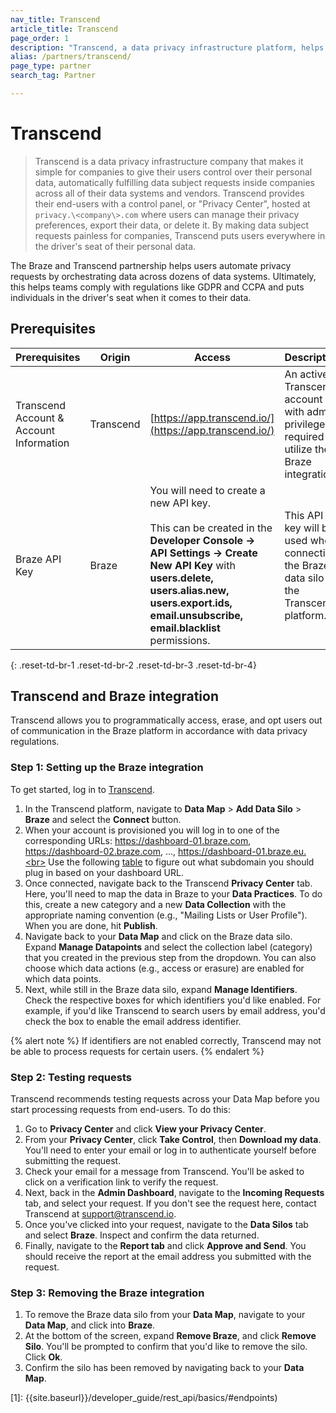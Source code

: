 ```yaml
---
nav_title: Transcend
article_title: Transcend
page_order: 1
description: "Transcend, a data privacy infrastructure platform, helps automate fulfillment of data subject requests by orchestrating data across dozens of data systems, including Braze."
alias: /partners/transcend/
page_type: partner
search_tag: Partner

---
```


# Transcend

> Transcend is a data privacy infrastructure company that makes it simple for companies to give their users control over their personal data, automatically fulfilling data subject requests inside companies across all of their data systems and vendors. Transcend provides their end-users with a control panel, or "Privacy Center", hosted at `privacy.\<company\>.com` where users can manage their privacy preferences, export their data, or delete it. By making data subject requests painless for companies, Transcend puts users everywhere in the driver's seat of their personal data.

The Braze and Transcend partnership helps users automate privacy requests by orchestrating data across dozens of data systems. Ultimately, this helps teams comply with regulations like GDPR and CCPA and puts individuals in the driver's seat when it comes to their data.

## Prerequisites

| Prerequisites | Origin | Access | Description |
|---|---|---|---|
| Transcend Account & Account Information | Transcend | [https://app.transcend.io/](https://app.transcend.io/) | An active Transcend account with admin privileges is required to utilize the Braze integration. |
| Braze API Key | Braze | You will need to create a new API key.<br><br>This can be created in the __Developer Console -> API Settings -> Create New API Key__ with __users.delete, users.alias.new, users.export.ids, email.unsubscribe, email.blacklist__ permissions. | This API key will be used when connecting the Braze data silo to the Transcend platform. |
{: .reset-td-br-1 .reset-td-br-2 .reset-td-br-3  .reset-td-br-4}

## Transcend and Braze integration

Transcend allows you to programmatically access, erase, and opt users out of communication in the Braze platform in accordance with data privacy regulations.

### Step 1: Setting up the Braze integration
To get started, log in to [Transcend](https://app.transcend.io/login).

1. In the Transcend platform, navigate to __Data Map__ > __Add Data Silo__ > __Braze__ and select the __Connect__ button.
2. When your account is provisioned you will log in to one of the corresponding URLs: https://dashboard-01.braze.com, https://dashboard-02.braze.com, ..., https://dashboard-01.braze.eu.<br> Use the following [table]({{site.baseurl}}/api/basics/#endpoints) to figure out what subdomain you should plug in based on your dashboard URL.
3. Once connected, navigate back to the Transcend __Privacy Center__ tab. Here, you'll need to map the data in Braze to your __Data Practices__. To do this, create a new category and a new __Data Collection__ with the appropriate naming convention (e.g., "Mailing Lists or User Profile"). When you are done, hit __Publish__.
4. Navigate back to your __Data Map__ and click on the Braze data silo. Expand __Manage Datapoints__ and select the collection label (category) that you created in the previous step from the dropdown. You can also choose which data actions (e.g., access or erasure) are enabled for which data points. 
5. Next, while still in the Braze data silo, expand __Manage Identifiers__. Check the respective boxes for which identifiers you'd like enabled. For example, if you'd like Transcend to search users by email address, you'd check the box to enable the email address identifier.

{% alert note %}
If identifiers are not enabled correctly, Transcend may not be able to process requests for certain users.
{% endalert %}

### Step 2: Testing requests
Transcend recommends testing requests across your Data Map before you start processing requests from end-users. To do this:

1. Go to __Privacy Center__ and click __View your Privacy Center__.
2. From your __Privacy Center__, click __Take Control__, then __Download my data__. You'll need to enter your email or log in to authenticate yourself before submitting the request.
3. Check your email for a message from Transcend. You'll be asked to click on a verification link to verify the request.
4. Next, back in the __Admin Dashboard__, navigate to the __Incoming Requests__ tab, and select your request. If you don't see the request here, contact Transcend at [support@transcend.io](mailto:support@transcend.io).
5. Once you've clicked into your request, navigate to the __Data Silos__ tab and select __Braze__. Inspect and confirm the data returned.
6. Finally, navigate to the __Report tab__ and click __Approve and Send__. You should receive the report at the email address you submitted with the request.

### Step 3: Removing the Braze integration

1. To remove the Braze data silo from your __Data Map__, navigate to your __Data Map__, and click into __Braze__. 
2. At the bottom of the screen, expand __Remove Braze__, and click __Remove Silo__. You'll be prompted to confirm that you'd like to remove the silo. Click __Ok__. 
3. Confirm the silo has been removed by navigating back to your __Data Map__.

[1]: {{site.baseurl}}/developer_guide/rest_api/basics/#endpoints)
